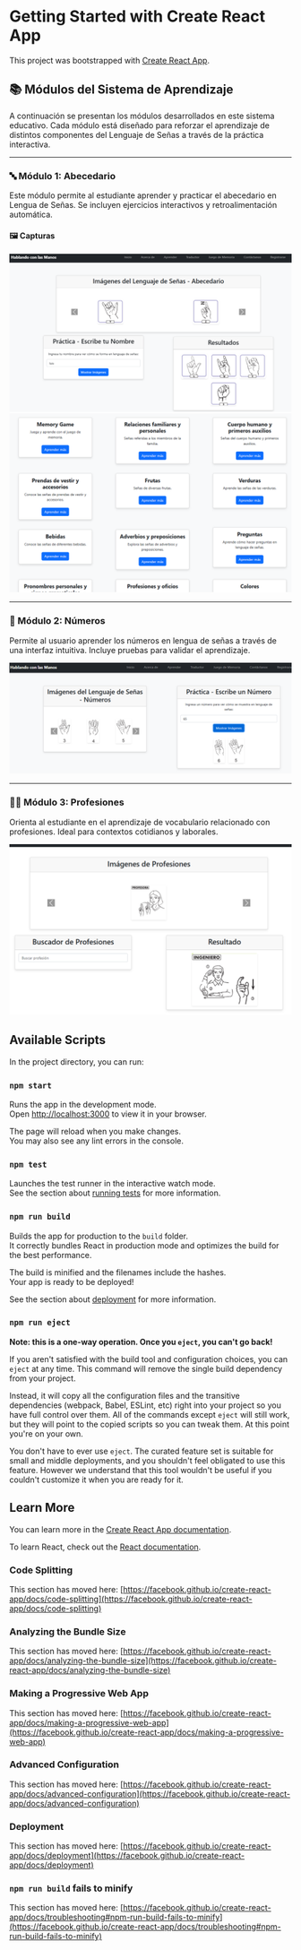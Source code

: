# Getting Started with Create React App

This project was bootstrapped with [Create React App](https://github.com/facebook/create-react-app).

## 📚 Módulos del Sistema de Aprendizaje

A continuación se presentan los módulos desarrollados en este sistema educativo. Cada módulo está diseñado para reforzar el aprendizaje de distintos componentes del Lenguaje de Señas a través de la práctica interactiva.

---

### 🔤 Módulo 1: Abecedario

Este módulo permite al estudiante aprender y practicar el abecedario en Lengua de Señas. Se incluyen ejercicios interactivos y retroalimentación automática.

#### 🖼️ Capturas

![Módulo de práctica de abecedario](screenshots/practica-Abecedario.png)
![Vista general del módulo de aprendizaje](screenshots/aprendizaje-modulos.png)

---

### 🔢 Módulo 2: Números

Permite al usuario aprender los números en lengua de señas a través de una interfaz intuitiva. Incluye pruebas para validar el aprendizaje.

![Módulo de práctica de números](screenshots/practica-numeros.png)

---

### 👩‍⚕️ Módulo 3: Profesiones

Orienta al estudiante en el aprendizaje de vocabulario relacionado con profesiones. Ideal para contextos cotidianos y laborales.

![Módulo de profesiones](screenshots/modulo-profesiones.png)

## Available Scripts

In the project directory, you can run:

### `npm start`

Runs the app in the development mode.\
Open [http://localhost:3000](http://localhost:3000) to view it in your browser.

The page will reload when you make changes.\
You may also see any lint errors in the console.

### `npm test`

Launches the test runner in the interactive watch mode.\
See the section about [running tests](https://facebook.github.io/create-react-app/docs/running-tests) for more information.

### `npm run build`

Builds the app for production to the `build` folder.\
It correctly bundles React in production mode and optimizes the build for the best performance.

The build is minified and the filenames include the hashes.\
Your app is ready to be deployed!

See the section about [deployment](https://facebook.github.io/create-react-app/docs/deployment) for more information.

### `npm run eject`

**Note: this is a one-way operation. Once you `eject`, you can't go back!**

If you aren't satisfied with the build tool and configuration choices, you can `eject` at any time. This command will remove the single build dependency from your project.

Instead, it will copy all the configuration files and the transitive dependencies (webpack, Babel, ESLint, etc) right into your project so you have full control over them. All of the commands except `eject` will still work, but they will point to the copied scripts so you can tweak them. At this point you're on your own.

You don't have to ever use `eject`. The curated feature set is suitable for small and middle deployments, and you shouldn't feel obligated to use this feature. However we understand that this tool wouldn't be useful if you couldn't customize it when you are ready for it.

## Learn More

You can learn more in the [Create React App documentation](https://facebook.github.io/create-react-app/docs/getting-started).

To learn React, check out the [React documentation](https://reactjs.org/).

### Code Splitting

This section has moved here: [https://facebook.github.io/create-react-app/docs/code-splitting](https://facebook.github.io/create-react-app/docs/code-splitting)

### Analyzing the Bundle Size

This section has moved here: [https://facebook.github.io/create-react-app/docs/analyzing-the-bundle-size](https://facebook.github.io/create-react-app/docs/analyzing-the-bundle-size)

### Making a Progressive Web App

This section has moved here: [https://facebook.github.io/create-react-app/docs/making-a-progressive-web-app](https://facebook.github.io/create-react-app/docs/making-a-progressive-web-app)

### Advanced Configuration

This section has moved here: [https://facebook.github.io/create-react-app/docs/advanced-configuration](https://facebook.github.io/create-react-app/docs/advanced-configuration)

### Deployment

This section has moved here: [https://facebook.github.io/create-react-app/docs/deployment](https://facebook.github.io/create-react-app/docs/deployment)

### `npm run build` fails to minify

This section has moved here: [https://facebook.github.io/create-react-app/docs/troubleshooting#npm-run-build-fails-to-minify](https://facebook.github.io/create-react-app/docs/troubleshooting#npm-run-build-fails-to-minify)
